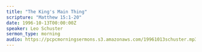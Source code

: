 ```yaml
---
title: "The King's Main Thing"
scripture: "Matthew 15:1-20"
date: 1996-10-13T00:00:00Z
speaker: Leo Schuster
sermon_type: morning
audio: https://pcpcmorningsermons.s3.amazonaws.com/19961013schuster.mp3 
---
```




